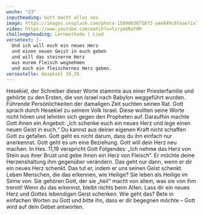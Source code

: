 ```yaml
---
woche: "23"
inputheading: Gott macht alles neu
image: https://images.unsplash.com/photo-1589803875872-a4e849c8feae?ixlib=rb-1.2.1&ixid=eyJhcHBfaWQiOjEyMDd9&auto=format&fit=crop&w=785&q=80
video: https://www.youtube.com/watch?v=lzrym6RzFHM
challengeheading: Lernmethode | Lied
versetext: |-
  Und ich will euch ein neues Herz
  und einen neuen Geist in euch geben
  und will das steinerne Herz
  aus eurem Fleisch wegnehmen
  und euch ein fleischernes Herz geben.
versestelle: Hesekiel 36,26
---
```

Hesekiel, der Schreiber dieser Worte
stammte aus einer Priesterfamilie und
gehörte zu den Ersten, die von Israel
nach Babylon weggeführt wurden.
Führende Persönlichkeiten der damaligen
Zeit suchten seinen Rat. Gott
sprach durch Hesekiel zu seinem Volk
Israel. Diese wollten seine Worte nicht
hören und lehnten sich gegen den
Propheten auf. Daraufhin machte Gott
ihnen ein Angebot: „Ich schenke euch
ein neues Herz und lege einen neuen
Geist in euch.“
Du kannst aus deiner eigenen Kraft nicht
schaffen Gott zu gefallen. Gott geht es
nicht darum, dass du ihn einfach nur
anerkennst. Gott geht es um eine Beziehung.
Gott will dein Herz neu machen.
In Hes. 11,19 verspricht Gott Folgendes:
„Ich nehme das Herz von Stein aus
ihrer Brust und gebe ihnen ein Herz von
Fleisch“. Er möchte deine Herzenshaltung
ihm gegenüber verändern. Das geht
nur dann, wenn er dir ein neues Herz
schenkt. Das tut er, indem er uns seinen
Geist schenkt.
Leben Menschen, die das erkennen, wie
Heilige? Sie leben als Heilige im Sinne
von: Sie gehören Gott, der sie „heil“
macht von allem, was sie von ihm
trennt! Wenn du das erkennst, bleibt
nichts beim Alten. Lass dir ein neues
Herz und Gottes lebendigen Geist schenken.
Wie geht das? Bete in einfachen
Worten zu Gott und bitte ihn, dass er dir
begegnen möchte – Gott wird auf dein
Gebet antworten.